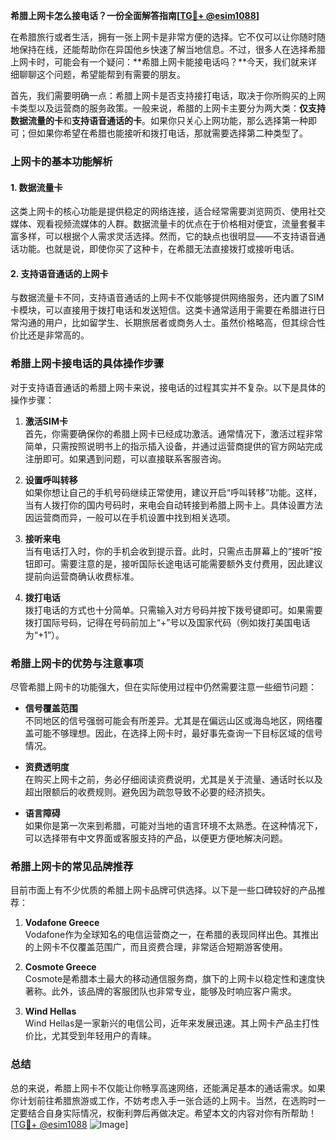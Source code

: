 **希腊上网卡怎么接电话？一份全面解答指南[[TG💪+ @esim1088](https://t.me/s/esim1088)]**

在希腊旅行或者生活，拥有一张上网卡是非常方便的选择。它不仅可以让你随时随地保持在线，还能帮助你在异国他乡快速了解当地信息。不过，很多人在选择希腊上网卡时，可能会有一个疑问：**希腊上网卡能接电话吗？**今天，我们就来详细聊聊这个问题，希望能帮到有需要的朋友。

首先，我们需要明确一点：希腊上网卡是否支持接打电话，取决于你所购买的上网卡类型以及运营商的服务政策。一般来说，希腊的上网卡主要分为两大类：**仅支持数据流量的卡**和**支持语音通话的卡**。如果你只关心上网功能，那么选择第一种即可；但如果你希望在希腊也能接听和拨打电话，那就需要选择第二种类型了。

### 上网卡的基本功能解析

#### 1. 数据流量卡
这类上网卡的核心功能是提供稳定的网络连接，适合经常需要浏览网页、使用社交媒体、观看视频流媒体的人群。数据流量卡的优点在于价格相对便宜，流量套餐丰富多样，可以根据个人需求灵活选择。然而，它的缺点也很明显——不支持语音通话功能。也就是说，即使你买了这种卡，在希腊无法直接拨打或接听电话。

#### 2. 支持语音通话的上网卡
与数据流量卡不同，支持语音通话的上网卡不仅能够提供网络服务，还内置了SIM卡模块，可以直接用于拨打电话和发送短信。这类卡通常适用于需要在希腊进行日常沟通的用户，比如留学生、长期旅居者或商务人士。虽然价格略高，但其综合性价比还是非常高的。

### 希腊上网卡接电话的具体操作步骤

对于支持语音通话的希腊上网卡来说，接电话的过程其实并不复杂。以下是具体的操作步骤：

1. **激活SIM卡**  
   首先，你需要确保你的希腊上网卡已经成功激活。通常情况下，激活过程非常简单，只需按照说明书上的指示插入设备，并通过运营商提供的官方网站完成注册即可。如果遇到问题，可以直接联系客服咨询。

2. **设置呼叫转移**  
   如果你想让自己的手机号码继续正常使用，建议开启“呼叫转移”功能。这样，当有人拨打你的国内号码时，来电会自动转接到希腊上网卡上。具体设置方法因运营商而异，一般可以在手机设置中找到相关选项。

3. **接听来电**  
   当有电话打入时，你的手机会收到提示音。此时，只需点击屏幕上的“接听”按钮即可。需要注意的是，接听国际长途电话可能需要额外支付费用，因此建议提前向运营商确认收费标准。

4. **拨打电话**  
   拨打电话的方式也十分简单。只需输入对方号码并按下拨号键即可。如果需要拨打国际号码，记得在号码前加上“+”号以及国家代码（例如拨打美国电话为“+1”）。

### 希腊上网卡的优势与注意事项

尽管希腊上网卡的功能强大，但在实际使用过程中仍然需要注意一些细节问题：

- **信号覆盖范围**  
  不同地区的信号强弱可能会有所差异。尤其是在偏远山区或海岛地区，网络覆盖可能不够理想。因此，在选择上网卡时，最好事先查询一下目标区域的信号情况。

- **资费透明度**  
  在购买上网卡之前，务必仔细阅读资费说明，尤其是关于流量、通话时长以及超出限额后的收费规则。避免因为疏忽导致不必要的经济损失。

- **语言障碍**  
  如果你是第一次来到希腊，可能对当地的语言环境不太熟悉。在这种情况下，可以选择带有中文界面或客服支持的产品，以便更方便地解决问题。

### 希腊上网卡的常见品牌推荐

目前市面上有不少优质的希腊上网卡品牌可供选择。以下是一些口碑较好的产品推荐：

1. **Vodafone Greece**  
   Vodafone作为全球知名的电信运营商之一，在希腊的表现同样出色。其推出的上网卡不仅覆盖范围广，而且资费合理，非常适合短期游客使用。

2. **Cosmote Greece**  
   Cosmote是希腊本土最大的移动通信服务商，旗下的上网卡以稳定性和速度快著称。此外，该品牌的客服团队也非常专业，能够及时响应客户需求。

3. **Wind Hellas**  
   Wind Hellas是一家新兴的电信公司，近年来发展迅速。其上网卡产品主打性价比，尤其受到年轻用户的青睐。

### 总结

总的来说，希腊上网卡不仅能让你畅享高速网络，还能满足基本的通话需求。如果你计划前往希腊旅游或工作，不妨考虑入手一张合适的上网卡。当然，在选购时一定要结合自身实际情况，权衡利弊后再做决定。希望本文的内容对你有所帮助！[[TG💪+ @esim1088](https://t.me/s/esim1088) ![Image](https://i.postimg.cc/4NQfJmqS/Snipaste-2025-05-13-00-14-12.png)]